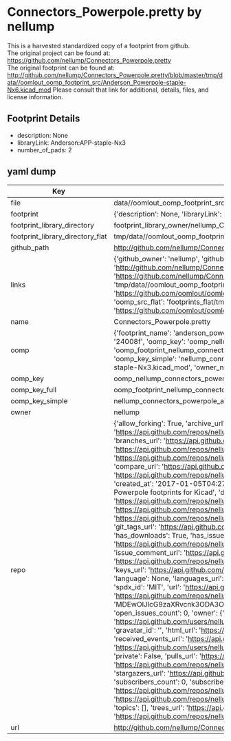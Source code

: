 # Connectors_Powerpole.pretty by nellump  
This is a harvested standardized copy of a footprint from github.  
The original project can be found at:  
https://github.com/nellump/Connectors_Powerpole.pretty  
The original footprint can be found at:
http://github.com/nellump/Connectors_Powerpole.pretty/blob/master/tmp/data//oomlout_oomp_footprint_src/Anderson_Powerpole-staple-Nx6.kicad_mod
Please consult that link for additional, details, files, and license information.  
## Footprint Details
* description: None  
* libraryLink: Anderson:APP-staple-Nx3  
* number_of_pads: 2  
## yaml dump  
| Key | Value |  
| --- | --- |  
| file | data//oomlout_oomp_footprint_src/Connectors_Powerpole.pretty/Anderson_Powerpole-staple-Nx3.kicad_mod |  
| footprint | {'description': None, 'libraryLink': 'Anderson:APP-staple-Nx3', 'number_of_pads': 2} |  
| footprint_library_directory | footprint_library_owner/nellump_Connectors_Powerpole.pretty |  
| footprint_library_directory_flat | tmp/data//oomlout_oomp_footprint_src/footprints_flat/nellump_connectors_powerpole_anderson_powerpole_staple_nx3/working |  
| github_path | http://github.com/nellump/Connectors_Powerpole.pretty/blob/master/tmp/data//oomlout_oomp_footprint_src/Anderson_Powerpole-staple-Nx3.kicad_mod |  
| links | {'github_owner': 'nellump', 'github_repo_name': 'Connectors_Powerpole.pretty', 'github_src': 'http://github.com/nellump/Connectors_Powerpole.pretty/blob/master/tmp/data//oomlout_oomp_footprint_src/Anderson_Powerpole-staple-Nx6.kicad_mod', 'github_src_repo': 'https://github.com/nellump/Connectors_Powerpole.pretty', 'oomp_bot': 'tmp/data//oomlout_oomp_footprint_src/footprints/nellump_connectors_powerpole_anderson_powerpole_staple_nx3/working', 'oomp_bot_github': 'https://github.com/oomlout/oomlout_oomp_footprint_bot/tree/main/tmp/data//oomlout_oomp_footprint_src/footprints/nellump_connectors_powerpole_anderson_powerpole_staple_nx3/working', 'oomp_src_flat': 'footprints_flat/tmp/data//oomlout_oomp_footprint_src/footprints_flat/nellump_connectors_powerpole_anderson_powerpole_staple_nx3/working', 'oomp_src_flat_github': 'https://github.com/oomlout/oomlout_oomp_footprint_src/tree/main/tmp/data//oomlout_oomp_footprint_src/footprints_flat/nellump_connectors_powerpole_anderson_powerpole_staple_nx3/working'} |  
| name | Connectors_Powerpole.pretty |  
| oomp | {'footprint_name': 'anderson_powerpole_staple_nx3', 'library_name': 'connectors_powerpole', 'md5': '24008ffb284ebc0533693d6433b2ee6f', 'md5_10': '24008ffb28', 'md5_5': '24008', 'md5_6': '24008f', 'oomp_key': 'oomp_nellump_connectors_powerpole_anderson_powerpole_staple_nx3', 'oomp_key_extra': 'oomp_footprint_nellump_connectors_powerpole_anderson_powerpole_staple_nx3', 'oomp_key_full': 'oomp_footprint_nellump_connectors_powerpole_anderson_powerpole_staple_nx3_24008f', 'oomp_key_simple': 'nellump_connectors_powerpole_anderson_powerpole_staple_nx3', 'original_filename': 'data//oomlout_oomp_footprint_src/Connectors_Powerpole.pretty/Anderson_Powerpole-staple-Nx3.kicad_mod', 'owner_name': 'nellump'} |  
| oomp_key | oomp_nellump_connectors_powerpole_anderson_powerpole_staple_nx3 |  
| oomp_key_full | oomp_footprint_nellump_connectors_powerpole_anderson_powerpole_staple_nx3 |  
| oomp_key_simple | nellump_connectors_powerpole_anderson_powerpole_staple_nx3 |  
| owner | nellump |  
| repo | {'allow_forking': True, 'archive_url': 'https://api.github.com/repos/nellump/Connectors_Powerpole.pretty/{archive_format}{/ref}', 'archived': False, 'assignees_url': 'https://api.github.com/repos/nellump/Connectors_Powerpole.pretty/assignees{/user}', 'blobs_url': 'https://api.github.com/repos/nellump/Connectors_Powerpole.pretty/git/blobs{/sha}', 'branches_url': 'https://api.github.com/repos/nellump/Connectors_Powerpole.pretty/branches{/branch}', 'clone_url': 'https://github.com/nellump/Connectors_Powerpole.pretty.git', 'collaborators_url': 'https://api.github.com/repos/nellump/Connectors_Powerpole.pretty/collaborators{/collaborator}', 'comments_url': 'https://api.github.com/repos/nellump/Connectors_Powerpole.pretty/comments{/number}', 'commits_url': 'https://api.github.com/repos/nellump/Connectors_Powerpole.pretty/commits{/sha}', 'compare_url': 'https://api.github.com/repos/nellump/Connectors_Powerpole.pretty/compare/{base}...{head}', 'contents_url': 'https://api.github.com/repos/nellump/Connectors_Powerpole.pretty/contents/{+path}', 'contributors_url': 'https://api.github.com/repos/nellump/Connectors_Powerpole.pretty/contributors', 'created_at': '2017-01-05T04:27:48Z', 'default_branch': 'master', 'deployments_url': 'https://api.github.com/repos/nellump/Connectors_Powerpole.pretty/deployments', 'description': 'Anderson Powerpole footprints for Kicad', 'disabled': False, 'downloads_url': 'https://api.github.com/repos/nellump/Connectors_Powerpole.pretty/downloads', 'events_url': 'https://api.github.com/repos/nellump/Connectors_Powerpole.pretty/events', 'fork': False, 'forks': 2, 'forks_count': 2, 'forks_url': 'https://api.github.com/repos/nellump/Connectors_Powerpole.pretty/forks', 'full_name': 'nellump/Connectors_Powerpole.pretty', 'git_commits_url': 'https://api.github.com/repos/nellump/Connectors_Powerpole.pretty/git/commits{/sha}', 'git_refs_url': 'https://api.github.com/repos/nellump/Connectors_Powerpole.pretty/git/refs{/sha}', 'git_tags_url': 'https://api.github.com/repos/nellump/Connectors_Powerpole.pretty/git/tags{/sha}', 'git_url': 'git://github.com/nellump/Connectors_Powerpole.pretty.git', 'has_discussions': False, 'has_downloads': True, 'has_issues': True, 'has_pages': False, 'has_projects': True, 'has_wiki': True, 'homepage': None, 'hooks_url': 'https://api.github.com/repos/nellump/Connectors_Powerpole.pretty/hooks', 'html_url': 'https://github.com/nellump/Connectors_Powerpole.pretty', 'id': 78079260, 'is_template': False, 'issue_comment_url': 'https://api.github.com/repos/nellump/Connectors_Powerpole.pretty/issues/comments{/number}', 'issue_events_url': 'https://api.github.com/repos/nellump/Connectors_Powerpole.pretty/issues/events{/number}', 'issues_url': 'https://api.github.com/repos/nellump/Connectors_Powerpole.pretty/issues{/number}', 'keys_url': 'https://api.github.com/repos/nellump/Connectors_Powerpole.pretty/keys{/key_id}', 'labels_url': 'https://api.github.com/repos/nellump/Connectors_Powerpole.pretty/labels{/name}', 'language': None, 'languages_url': 'https://api.github.com/repos/nellump/Connectors_Powerpole.pretty/languages', 'license': {'key': 'mit', 'name': 'MIT License', 'node_id': 'MDc6TGljZW5zZTEz', 'spdx_id': 'MIT', 'url': 'https://api.github.com/licenses/mit'}, 'merges_url': 'https://api.github.com/repos/nellump/Connectors_Powerpole.pretty/merges', 'milestones_url': 'https://api.github.com/repos/nellump/Connectors_Powerpole.pretty/milestones{/number}', 'mirror_url': None, 'name': 'Connectors_Powerpole.pretty', 'network_count': 2, 'node_id': 'MDEwOlJlcG9zaXRvcnk3ODA3OTI2MA==', 'notifications_url': 'https://api.github.com/repos/nellump/Connectors_Powerpole.pretty/notifications{?since,all,participating}', 'open_issues': 0, 'open_issues_count': 0, 'owner': {'avatar_url': 'https://avatars.githubusercontent.com/u/1731531?v=4', 'events_url': 'https://api.github.com/users/nellump/events{/privacy}', 'followers_url': 'https://api.github.com/users/nellump/followers', 'following_url': 'https://api.github.com/users/nellump/following{/other_user}', 'gists_url': 'https://api.github.com/users/nellump/gists{/gist_id}', 'gravatar_id': '', 'html_url': 'https://github.com/nellump', 'id': 1731531, 'login': 'nellump', 'node_id': 'MDQ6VXNlcjE3MzE1MzE=', 'organizations_url': 'https://api.github.com/users/nellump/orgs', 'received_events_url': 'https://api.github.com/users/nellump/received_events', 'repos_url': 'https://api.github.com/users/nellump/repos', 'site_admin': False, 'starred_url': 'https://api.github.com/users/nellump/starred{/owner}{/repo}', 'subscriptions_url': 'https://api.github.com/users/nellump/subscriptions', 'type': 'User', 'url': 'https://api.github.com/users/nellump'}, 'private': False, 'pulls_url': 'https://api.github.com/repos/nellump/Connectors_Powerpole.pretty/pulls{/number}', 'pushed_at': '2017-01-19T23:15:41Z', 'releases_url': 'https://api.github.com/repos/nellump/Connectors_Powerpole.pretty/releases{/id}', 'size': 3, 'ssh_url': 'git@github.com:nellump/Connectors_Powerpole.pretty.git', 'stargazers_count': 1, 'stargazers_url': 'https://api.github.com/repos/nellump/Connectors_Powerpole.pretty/stargazers', 'statuses_url': 'https://api.github.com/repos/nellump/Connectors_Powerpole.pretty/statuses/{sha}', 'subscribers_count': 0, 'subscribers_url': 'https://api.github.com/repos/nellump/Connectors_Powerpole.pretty/subscribers', 'subscription_url': 'https://api.github.com/repos/nellump/Connectors_Powerpole.pretty/subscription', 'svn_url': 'https://github.com/nellump/Connectors_Powerpole.pretty', 'tags_url': 'https://api.github.com/repos/nellump/Connectors_Powerpole.pretty/tags', 'teams_url': 'https://api.github.com/repos/nellump/Connectors_Powerpole.pretty/teams', 'temp_clone_token': None, 'topics': [], 'trees_url': 'https://api.github.com/repos/nellump/Connectors_Powerpole.pretty/git/trees{/sha}', 'updated_at': '2021-02-15T19:16:33Z', 'url': 'https://api.github.com/repos/nellump/Connectors_Powerpole.pretty', 'visibility': 'public', 'watchers': 1, 'watchers_count': 1, 'web_commit_signoff_required': False} |  
| url | http://github.com/nellump/Connectors_Powerpole.pretty |  

